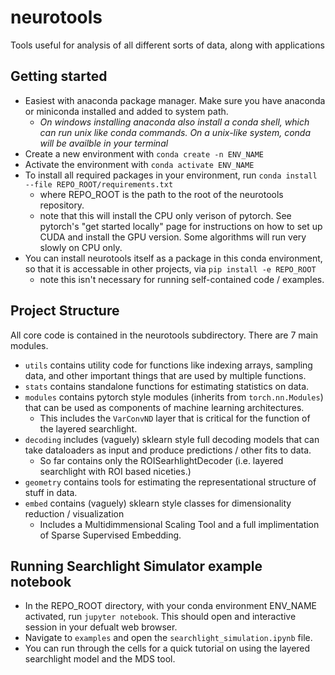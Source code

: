 # neurotools
Tools useful for analysis of all different sorts of data, along with applications

## Getting started
- Easiest with anaconda package manager. Make sure you have anaconda or miniconda installed and added to system path.
  - _On windows installing anaconda also install a conda shell, which can run unix like conda commands. On a unix-like system, conda will be availble in your terminal_
- Create a new environment with `conda create -n ENV_NAME`
- Activate the environment with `conda activate ENV_NAME`
- To install all required packages in your environment, run `conda install --file REPO_ROOT/requirements.txt`
  - where REPO_ROOT is the path to the root of the neurotools repository.
  - note that this will install the CPU only verison of pytorch. See pytorch's "get started locally" page for instructions on how to set up CUDA and install the GPU version. Some algorithms will run very slowly on CPU only.
- You can install neurotools itself as a package in this conda environment, so that it is accessable in other projects, via `pip install -e REPO_ROOT`
  - note this isn't necessary for running self-contained code / examples.

## Project Structure
All core code is contained in the neurotools subdirectory. There are 7 main modules.
- `utils` contains utility code for functions like indexing arrays, sampling data, and other important things that are used by multiple functions.
- `stats` contains standalone functions for estimating statistics on data.
- `modules` contains pytorch style modules (inherits from `torch.nn.Modules`) that can be used as components of machine learning architectures.
  - This includes the `VarConvND` layer that is critical for the function of the layered searchlight.
- `decoding` includes (vaguely) sklearn style full decoding models that can take dataloaders as input and produce predictions / other fits to data.
  - So far contains only the ROISearhlightDecoder (i.e. layered searchlight with ROI based niceties.)
- `geometry` contains tools for estimating the representational structure of stuff in data.
- `embed` contains (vaguely) sklearn style classes for dimensionality reduction / visualization
  - Includes a Multidimmensional Scaling Tool and a full implimentation of Sparse Supervised Embedding.

## Running Searchlight Simulator example notebook
- In the REPO_ROOT directory, with your conda environment ENV_NAME activated, run `jupyter notebook`. This should open and interactive session in your defualt web browser.
- Navigate to `examples` and open the `searchlight_simulation.ipynb` file. 
- You can run through the cells for a quick tutorial on using the layered searchlight model and the MDS tool.
